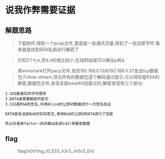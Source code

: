 # 说我作弊需要证据

## 解题思路

> 下载附件,得到一个pcap文件,里面是一些通讯流量,得到了一些加密字符.看来就是找到RSA私钥进行解密了

> 已知2个n,e,求d.n的值比较小,在线网站就可以解出p和q

> 用wireshark打开pacp文件,发现192.168.0.13向192.168.0.37发送tcp数据包,Follow stream,导出所有的数据包逐个解码通过提示,可以得知是RSA的解密,数据包文件,发现全是base64加密过的,解密发现有三个部分:

```
1.SEQ是最后的字符顺序 
2.DATA是需要解密的密文 
3.SIG是RSA的签名,利用Alice的公钥对数据进行一次签名验证

DATA是发送给Bob的实际密文,使用Bob的公钥对DATA进行了加密

所以先使用factor-db并解出私钥(d2)来解密数据
```

## flag

> flag{n0th1ng_t0_533_h3r3_m0v3_0n}